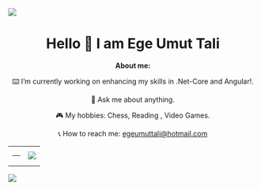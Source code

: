  <img src="https://user-images.githubusercontent.com/73097560/115834477-dbab4500-a447-11eb-908a-139a6edaec5c.gif"> 

  <div align="center">
    <h1>Hello 👋 I am Ege Umut Tali</h1>
    <p><strong> About me: </strong></p>
<p>⌨️ I’m currently working on enhancing my skills in .Net-Core  and Angular!.</p>
<p>💬 Ask me about anything.</p>
<p>🎮 My hobbies: Chess, Reading , Video Games. </p>
<p>📞 How to reach me: <a href="mailto:egeumuttali@hotmail.com">egeumuttali@hotmail.com</a></p>
  </div>

<table border="0" align="center">
  <tr border="0">
    <td width="50%" align="center">
 <img src="https://github-readme-stats.vercel.app/api?username=EgeUmut&amp;theme=radical&amp;hide_border=false&amp;include_all_commits=false&amp;count_private=false" alt="">
 <hr>
 <img src="https://github-readme-streak-stats.herokuapp.com/?user=EfrunEvdi&amp;theme=radical&amp;hide_border=false" alt="">
   </td>
  <td width="50%" align="center">
<img  align="center"  src="https://github-readme-stats.anuraghazra1.vercel.app/api/top-langs/?username=EgeUmut&theme=radical&hide_border=true&no-bg=true&no-frame=true&langs_count=6"/>
  </td>
 </tr>
</table>
<img src="https://user-images.githubusercontent.com/73097560/115834477-dbab4500-a447-11eb-908a-139a6edaec5c.gif"> 
